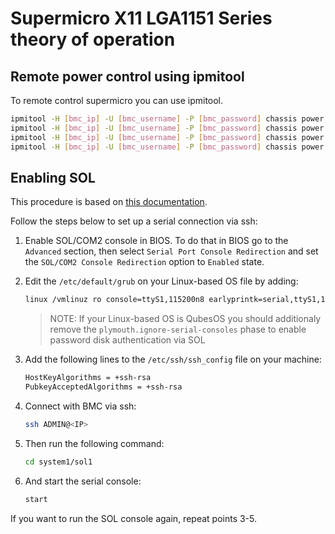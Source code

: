 # Supermicro X11 LGA1151 Series theory of operation

## Remote power control using ipmitool

To remote control supermicro you can use ipmitool.

```bash
ipmitool -H [bmc_ip] -U [bmc_username] -P [bmc_password] chassis power off
ipmitool -H [bmc_ip] -U [bmc_username] -P [bmc_password] chassis power on
ipmitool -H [bmc_ip] -U [bmc_username] -P [bmc_password] chassis power cycle
ipmitool -H [bmc_ip] -U [bmc_username] -P [bmc_password] chassis power reset
```

## Enabling SOL

This procedure is based on
[this documentation](https://www.fmad.io/blog/supermicro-serial-kvm).

Follow the steps below to set up a serial connection via ssh:

1. Enable SOL/COM2 console in BIOS. To do that in BIOS go to the `Advanced`
   section, then select `Serial Port Console Redirection` and set the
   `SOL/COM2 Console Redirection` option to `Enabled` state.

1. Edit the `/etc/default/grub` on your Linux-based OS file by adding:

    ```bash
    linux /vmlinuz ro console=ttyS1,115200n8 earlyprintk=serial,ttyS1,115200n8
    ```

    > NOTE: If your Linux-based OS is QubesOS you should additionaly remove the
      `plymouth.ignore-serial-consoles` phase to enable password disk
      authentication via SOL

1. Add the following lines to the `/etc/ssh/ssh_config` file on your machine:

    ```bash
    HostKeyAlgorithms = +ssh-rsa
    PubkeyAcceptedAlgorithms = +ssh-rsa
    ```

1. Connect with BMC via ssh:

    ```bash
    ssh ADMIN@<IP>
    ```

1. Then run the following command:

    ```bash
    cd system1/sol1
    ```

1. And start the serial console:

    ```bash
    start
    ```

If you want to run the SOL console again, repeat points 3-5.
